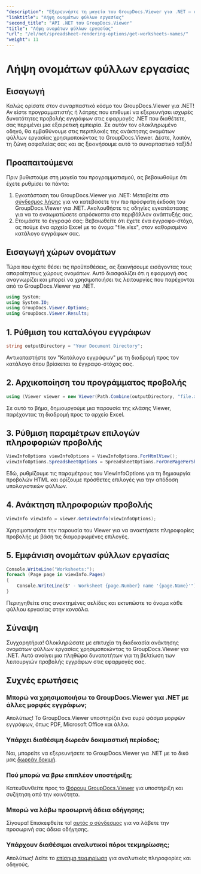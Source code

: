 ```yaml
---
"description": "Εξερευνήστε τη μαγεία του GroupDocs.Viewer για .NET – ενσωματώστε απρόσκοπτα την προβολή εγγράφων στις εφαρμογές σας. Δοκιμάστε τη δωρεάν δοκιμαστική έκδοση τώρα!"
"linktitle": "Λήψη ονομάτων φύλλων εργασίας"
"second_title": "API .NET του GroupDocs.Viewer"
"title": "Λήψη ονομάτων φύλλων εργασίας"
"url": "/el/net/spreadsheet-rendering-options/get-worksheets-names/"
"weight": 11
---
```


# Λήψη ονομάτων φύλλων εργασίας

## Εισαγωγή
Καλώς ορίσατε στον συναρπαστικό κόσμο του GroupDocs.Viewer για .NET! Αν είστε προγραμματιστής ή λάτρης που επιθυμεί να εξερευνήσει ισχυρές δυνατότητες προβολής εγγράφων στις εφαρμογές .NET που διαθέτετε, σας περιμένει μια εξαιρετική εμπειρία. Σε αυτόν τον ολοκληρωμένο οδηγό, θα εμβαθύνουμε στις περιπλοκές της ανάκτησης ονομάτων φύλλων εργασίας χρησιμοποιώντας το GroupDocs.Viewer. Δέστε, λοιπόν, τη ζώνη ασφαλείας σας και ας ξεκινήσουμε αυτό το συναρπαστικό ταξίδι!
## Προαπαιτούμενα
Πριν βυθιστούμε στη μαγεία του προγραμματισμού, ας βεβαιωθούμε ότι έχετε ρυθμίσει τα πάντα:
1. Εγκατάσταση του GroupDocs.Viewer για .NET: Μεταβείτε στο [σύνδεσμος λήψης](https://releases.groupdocs.com/viewer/net/) για να κατεβάσετε την πιο πρόσφατη έκδοση του GroupDocs.Viewer για .NET. Ακολουθήστε τις οδηγίες εγκατάστασης για να το ενσωματώσετε απρόσκοπτα στο περιβάλλον ανάπτυξής σας.
2. Ετοιμάστε το έγγραφό σας: Βεβαιωθείτε ότι έχετε ένα έγγραφο-στόχο, ας πούμε ένα αρχείο Excel με το όνομα "file.xlsx", στον καθορισμένο κατάλογο εγγράφων σας.
## Εισαγωγή χώρων ονομάτων
Τώρα που έχετε θέσει τις προϋποθέσεις, ας ξεκινήσουμε εισάγοντας τους απαραίτητους χώρους ονομάτων. Αυτό διασφαλίζει ότι η εφαρμογή σας αναγνωρίζει και μπορεί να χρησιμοποιήσει τις λειτουργίες που παρέχονται από το GroupDocs.Viewer για .NET.
```csharp
using System;
using System.IO;
using GroupDocs.Viewer.Options;
using GroupDocs.Viewer.Results;
```
## 1. Ρύθμιση του καταλόγου εγγράφων
```csharp
string outputDirectory = "Your Document Directory";
```
Αντικαταστήστε τον "Κατάλογο εγγράφων" με τη διαδρομή προς τον κατάλογο όπου βρίσκεται το έγγραφο-στόχος σας.
## 2. Αρχικοποίηση του προγράμματος προβολής
```csharp
using (Viewer viewer = new Viewer(Path.Combine(outputDirectory, "file.xlsx")))
```
Σε αυτό το βήμα, δημιουργούμε μια παρουσία της κλάσης Viewer, παρέχοντας τη διαδρομή προς το αρχείο Excel.
## 3. Ρύθμιση παραμέτρων επιλογών πληροφοριών προβολής
```csharp
ViewInfoOptions viewInfoOptions = ViewInfoOptions.ForHtmlView();
viewInfoOptions.SpreadsheetOptions = SpreadsheetOptions.ForOnePagePerSheet();
```
Εδώ, ρυθμίζουμε τις παραμέτρους του ViewInfoOptions για τη δημιουργία προβολών HTML και ορίζουμε πρόσθετες επιλογές για την απόδοση υπολογιστικών φύλλων.
## 4. Ανάκτηση πληροφοριών προβολής
```csharp
ViewInfo viewInfo = viewer.GetViewInfo(viewInfoOptions);
```
Χρησιμοποιήστε την παρουσία του Viewer για να ανακτήσετε πληροφορίες προβολής με βάση τις διαμορφωμένες επιλογές.
## 5. Εμφάνιση ονομάτων φύλλων εργασίας
```csharp
Console.WriteLine("Worksheets:");
foreach (Page page in viewInfo.Pages)
{
    Console.WriteLine($" - Worksheet {page.Number} name '{page.Name}'");
}
```
Περιηγηθείτε στις ανακτημένες σελίδες και εκτυπώστε το όνομα κάθε φύλλου εργασίας στην κονσόλα.
## Σύναψη
Συγχαρητήρια! Ολοκληρώσατε με επιτυχία τη διαδικασία ανάκτησης ονομάτων φύλλων εργασίας χρησιμοποιώντας το GroupDocs.Viewer για .NET. Αυτό ανοίγει μια πληθώρα δυνατοτήτων για τη βελτίωση των λειτουργιών προβολής εγγράφων στις εφαρμογές σας.
## Συχνές ερωτήσεις
### Μπορώ να χρησιμοποιήσω το GroupDocs.Viewer για .NET με άλλες μορφές εγγράφων;
Απολύτως! Το GroupDocs.Viewer υποστηρίζει ένα ευρύ φάσμα μορφών εγγράφων, όπως PDF, Microsoft Office και άλλα.
### Υπάρχει διαθέσιμη δωρεάν δοκιμαστική περίοδος;
Ναι, μπορείτε να εξερευνήσετε το GroupDocs.Viewer για .NET με το δικό μας [δωρεάν δοκιμή](https://releases.groupdocs.com/).
### Πού μπορώ να βρω επιπλέον υποστήριξη;
Κατευθυνθείτε προς το [Φόρουμ GroupDocs.Viewer](https://forum.groupdocs.com/c/viewer/9) για υποστήριξη και συζήτηση από την κοινότητα.
### Μπορώ να λάβω προσωρινή άδεια οδήγησης;
Σίγουρα! Επισκεφθείτε το! [αυτός ο σύνδεσμος](https://purchase.groupdocs.com/temporary-license/) για να λάβετε την προσωρινή σας άδεια οδήγησης.
### Υπάρχουν διαθέσιμοι αναλυτικοί πόροι τεκμηρίωσης;
Απολύτως! Δείτε το [επίσημη τεκμηρίωση](https://tutorials.groupdocs.com/viewer/net/) για αναλυτικές πληροφορίες και οδηγούς.